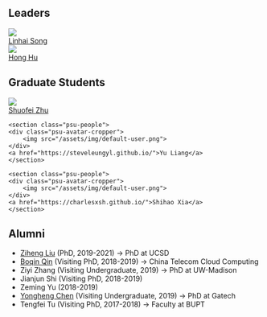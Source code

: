 ## Leaders

<div class="psu-people-wrapper">
<section class="psu-people">
<div class="psu-avatar-cropper">
    <img src="/assets/img/song.png">
</div>
<a href="https://songlh.github.io/">Linhai Song</a>
</section>


<section class="psu-people">
<div class="psu-avatar-cropper">
    <img src="https://huhong789.github.io/images/photo.jpg">
</div>
<a href="https://huhong789.github.io/">Hong Hu</a>
</section>

</div>



## Graduate Students

<div class="psu-people-wrapper">
    <section class="psu-people">
    <div class="psu-avatar-cropper">
        <img src="/assets/img/default-user.png">
    </div>
    <a href="https://personal.psu.edu/suz305">Shuofei Zhu</a>
    </section>


    <section class="psu-people">
    <div class="psu-avatar-cropper">
        <img src="/assets/img/default-user.png">
    </div>
    <a href="https://steveleungyl.github.io/">Yu Liang</a>
    </section>

    <section class="psu-people">
    <div class="psu-avatar-cropper">
        <img src="/assets/img/default-user.png">
    </div>
    <a href="https://charlesxsh.github.io/">Shihao Xia</a>
    </section>

</div>

[//]: # (Master Students)

[//]: # (Undergraduate Students)

## Alumni

* [Ziheng Liu](https://lzhfromustc.github.io/) (PhD, 2019-2021) -> PhD at UCSD
* [Boqin Qin](https://burtonqin.github.io/) (Visiting PhD, 2018-2019) -> China Telecom Cloud Computing
* Ziyi Zhang (Visiting Undergraduate, 2019) -> PhD at UW-Madison
* Jianjun Shi (Visiting PhD, 2018-2019)
* Zeming Yu (2018-2019)
* [Yongheng Chen](https://changochen.github.io/) (Visiting Undergraduate, 2019) -> PhD at Gatech
* Tengfei Tu (Visiting PhD, 2017-2018) -> Faculty at BUPT

</div>
